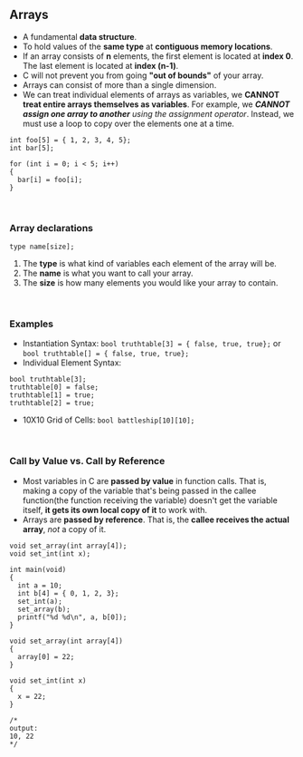 ## Arrays

* A fundamental **data structure**.
* To hold values of the **same type** at **contiguous memory locations**.
* If an array consists of **n** elements, the first element is located at **index 0**. 
The last element is located at **index (n-1)**.
* C will not prevent you from going **"out of bounds"** of your array.
* Arrays can consist of more than a single dimension.
* We can treat individual elements of arrays as variables, we **CANNOT treat entire arrays themselves as variables**.
For example, we ***CANNOT assign one array to another** using the assignment operator*. Instead, we must use a loop to copy over the elements one at a time.

```
int foo[5] = { 1, 2, 3, 4, 5};
int bar[5];

for (int i = 0; i < 5; i++)
{
  bar[i] = foo[i];
}
```

<br />

### Array declarations 
`type name[size];`
1. The **type** is what kind of variables each element of the array will be.
2. The **name** is what you want to call your array.
3. The **size** is how many elements you would like your array to contain.

<br />

### Examples
* Instantiation Syntax: `bool truthtable[3] = { false, true, true};` or 
`bool truthtable[] = { false, true, true};`
* Individual Element Syntax:
```
bool truthtable[3];
truthtable[0] = false;
truthtable[1] = true;
truthtable[2] = true;
```
* 10X10 Grid of Cells: `bool battleship[10][10];`

<br />

### Call by Value vs. Call by Reference

* Most variables in C are **passed by value** in function calls. That is, making a copy of the variable 
that's being passed in the callee function(the function receiving the variable) doesn't get the variable
itself, **it gets its own local copy of it** to work with.
* Arrays are **passed by reference**. That is, the **callee receives the actual array**, *not* a copy of it.

```
void set_array(int array[4]);
void set_int(int x);

int main(void)
{
  int a = 10;
  int b[4] = { 0, 1, 2, 3};
  set_int(a);
  set_array(b);
  printf("%d %d\n", a, b[0]);
}

void set_array(int array[4])
{
  array[0] = 22;
}

void set_int(int x)
{
  x = 22;
}

/*
output:
10, 22
*/
```
